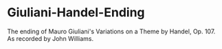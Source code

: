 # Giuliani-Handel-Ending

The ending of Mauro Giuliani's Variations on a Theme by Handel, Op. 107. </br>
As recorded by John Williams.
